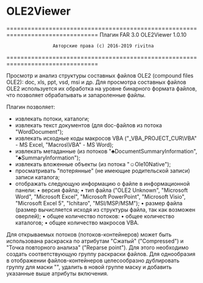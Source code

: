 # OLE2Viewer
================================================================================
                        Плагин FAR 3.0 OLE2Viewer 1.0.10

                     Авторские права (с) 2016-2019 rivitna
================================================================================

Просмотр и анализ структуры составных файлов OLE2 (compound files OLE2): doc, xls, ppt, vsd, msi и др.
Для просмотра составных файлов OLE2 используется их обработка на уровне бинарного формата файлов, что позволяет обрабатывать и запароленные файлы.

Плагин позволяет:
- извлекать потоки, каталоги;
- извлекать текст документов (для doc-файлов из потока "WordDocument");
- извлекать исходные коды макросов VBA ("_VBA_PROJECT_CUR\VBA" - MS Excel, "Macros\VBA" - MS Word);
- извлекать метаданные (из потоков "♣DocumentSummaryInformation", "♣SummaryInformation");
- извлекать вложенные объекты (из потока "☺Ole10Native");
- просматривать "потерянные" (не имеющие родительской записи) записи каталога;
- отображать следующую информацию о файле в информационной панели:
  • версия файла;
  • тип файла ("OLE2 Unknown", "Microsoft Word", "Microsoft Excel", "Microsoft PowerPoint", "Microsoft Visio", "Microsoft Excel 5", "Ichitaro", "MSI/MSP/MSM");
  • размер файла (размер вычисляется исходя из структуры файла, так как возможен оверлей);
  • общее количество потоков:
  • общее количество каталогов;
  • общее количество макросов VBA.

Для открываемых потоков (потоков-контейнеров) может быть использована раскраска по атрибутам "Сжатый" ("Compressed") и "Точка повторного анализа" ("Reparse point"). Для этого необходимо создать соответствующую группу раскраски файлов. Для однообразия в отображении файлов-контейнеров целесообразно дублировать группу для маски "<arch>", удалить в новой группе маску и добавить указанные выше атрибуты включения.

